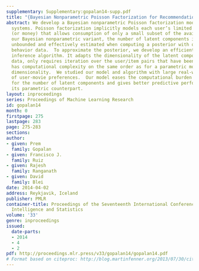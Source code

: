 ```yaml
---
supplementary: Supplementary:gopalan14-supp.pdf
title: "{Bayesian Nonparametric Poisson Factorization for Recommendation Systems}"
abstract: We develop a Bayesian nonparametric Poisson factorization model for recommendation
  systems. Poisson factorization implicitly models each user’s limited budget of attention
  (or money) that allows consumption of only a small subset of the available items.  In
  our Bayesian nonparametric variant, the number of latent components is theoretically
  unbounded and effectively estimated when computing a posterior with observed user
  behavior data.  To approximate the posterior, we develop an efficient variational
  inference algorithm. It adapts the dimensionality of the latent components to the
  data, only requires iteration over the user/item pairs that have been rated, and
  has computational complexity on the same order as for a parametric model with fixed
  dimensionality.  We studied our model and algorithm with large real-world data sets
  of user-movie preferences.  Our model eases the computational burden of searching
  for the number of latent components and gives better predictive performance than
  its parametric counterpart.
layout: inproceedings
series: Proceedings of Machine Learning Research
id: gopalan14
month: 0
firstpage: 275
lastpage: 283
page: 275-283
sections: 
author:
- given: Prem
  family: Gopalan
- given: Francisco J.
  family: Ruiz
- given: Rajesh
  family: Ranganath
- given: David
  family: Blei
date: 2014-04-02
address: Reykjavik, Iceland
publisher: PMLR
container-title: Proceedings of the Seventeenth International Conference on Artificial
  Intelligence and Statistics
volume: '33'
genre: inproceedings
issued:
  date-parts:
  - 2014
  - 4
  - 2
pdf: http://proceedings.mlr.press/v33/gopalan14/gopalan14.pdf
# Format based on citeproc: http://blog.martinfenner.org/2013/07/30/citeproc-yaml-for-bibliographies/
---
```

